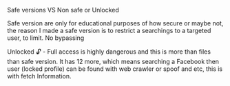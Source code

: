 Safe versions VS Non safe or Unlocked

Safe version are only for educational purposes of how secure or maybe not, the reason I made a safe version is to restrict a searchings to a targeted user, to limit. No bypassing 

Unlocked 🔓 - Full access is highly dangerous and this is more than files than safe version. It has 12 more, which means searching a Facebook then user (locked profile) can be found with web crawler or spoof and etc, this is with fetch Information.
